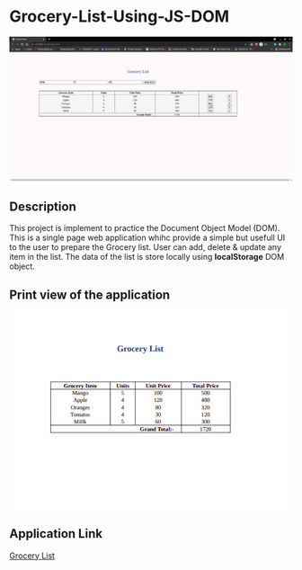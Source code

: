 # Grocery-List-Using-JS-DOM

![home-Page](home.png)

## Description
 This project is implement to practice the Document Object Model (DOM). This is a single page web application whihc provide a simple but usefull UI to the user to prepare the Grocery list. User can add, delete & update any item in the list. The data of the list is store locally using **localStorage** DOM object.

 ## Print view of the application
 ![print-view](printview.png)

 ## Application Link
 [Grocery List](https://jainshivsagar.github.io/Grocery-List-Using-JS-DOM/)